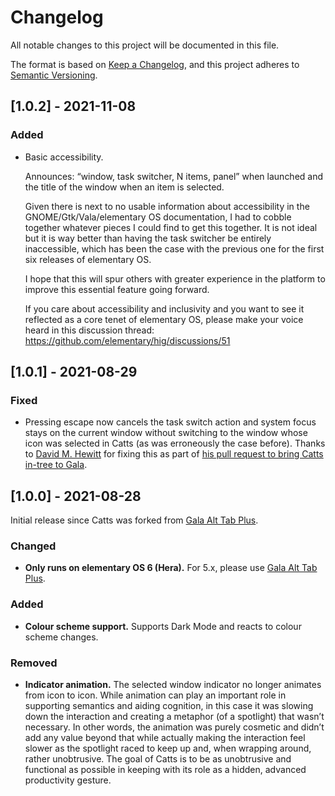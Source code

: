 # Changelog

All notable changes to this project will be documented in this file.

The format is based on [Keep a Changelog](https://keepachangelog.com/en/1.0.0/), and this project adheres to [Semantic Versioning](https://semver.org/spec/v2.0.0.html).

## [1.0.2] - 2021-11-08

### Added

  - Basic accessibility.

    Announces: “window, task switcher, N items, panel” when launched and the title of the window when an item is selected.

    Given there is next to no usable information about accessibility in the GNOME/Gtk/Vala/elementary OS documentation, I had to cobble together whatever pieces I could find to get this together. It is not ideal but it is way better than having the task switcher be entirely inaccessible, which has been the case with the previous one for the first six releases of elementary OS.

    I hope that this will spur others with greater experience in the platform to improve this essential feature going forward.

    If you care about accessibility and inclusivity and you want to see it reflected as a core tenet of elementary OS, please make your voice heard in this discussion thread: https://github.com/elementary/hig/discussions/51

## [1.0.1] - 2021-08-29

### Fixed

  - Pressing escape now cancels the task switch action and system focus stays on the current window without switching to the window whose icon was selected in Catts (as was erroneously the case before). Thanks to [David M. Hewitt](https://github.com/davidmhewitt) for fixing this as part of [his pull request to bring Catts in-tree to Gala](https://github.com/elementary/gala/pull/1234).

## [1.0.0] - 2021-08-28

Initial release since Catts was forked from [Gala Alt Tab Plus](https://github.com/markstory/gala-alt-tab-plus).

### Changed

  - __Only runs on elementary OS 6 (Hera).__ For 5.x, please use [Gala Alt Tab Plus](https://github.com/markstory/gala-alt-tab-plus).

### Added

  - __Colour scheme support.__ Supports Dark Mode and reacts to colour scheme changes.

### Removed

  - __Indicator animation.__ The selected window indicator no longer animates from icon to icon. While animation can play an important role in supporting semantics and aiding cognition, in this case it was slowing down the interaction and creating a metaphor (of a spotlight) that wasn’t necessary. In other words, the animation was purely cosmetic and didn’t add any value beyond that while actually making the interaction feel slower as the spotlight raced to keep up and, when wrapping around, rather unobtrusive. The goal of Catts is to be as unobtrusive and functional as possible in keeping with its role as a hidden, advanced productivity gesture.
